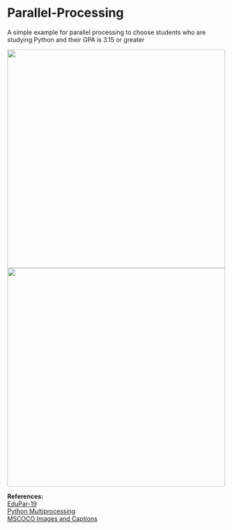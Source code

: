 # Parallel-Processing
A simple example for parallel processing to choose students who are studying Python and their GPA is 3.15 or greater


<img src="dataset/single_prediction/cat_or_dog_2.jpg" width=500>

<img src="dataset/single_prediction/cat_or_dog_2.jpg" width=500>

**References:** </br>
[EduPar-19](https://grid.cs.gsu.edu/~tcpp/curriculum/?q=edupar19)</br>
[Python Multiprocessing](https://docs.python.org/3/library/multiprocessing.html)</br>
[MSCOCO Images and Captions](http://cocodataset.org/#home)</br>
